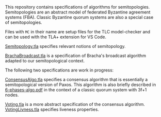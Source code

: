 This repository contains specifications of algorithms for semitopologies.
Semitopologies are an abstract model of federated Byzantine agreement systems
(FBA). Classic Byzantine quorum systems are also a special case of
semitopologies.

Files with `MC` in their name are setup files for the TLC model-checker and can
be used with the TLA+ extension for VS Code.

[Semitopology.tla](./Semitopology.tla) specifies relevant notions of semitopology.

[BrachaBroadcast.tla](./BrachaBroadcast.tla) is a specification of Bracha's
broadcast algorithm adapted to our semitopological context.

The following two specifications are work in progress:

[ConsensusAlgo.tla](./ConsensusAlgo.tla) specifies a consensus algorithm that
is essentially a semitopological version of Paxos. This algorithm is also
briefly described in [6-phases-algo.pdf](./6-phases-algo.pdf) in the context of
a classic quorum system with 3f+1 nodes.

[Voting.tla](./Voting.tla) is a more abstract specification of the consensus algorithm.
[VotingLivness.tla](./VotingLiveness.tla) specifies liveness properties.

